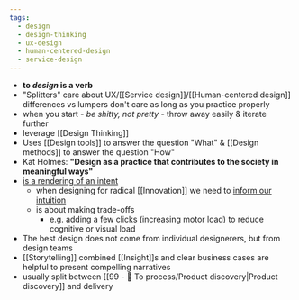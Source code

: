 ```yaml
---
tags:
  - design
  - design-thinking
  - ux-design
  - human-centered-design
  - service-design
---
```


- __to _design_ is a verb__
- "Splitters" care about UX/[[Service design]]/[[Human-centered design]] differences vs lumpers don't care as long as you practice properly
- when you start - _be shitty, not pretty_ - throw away easily & iterate further
- leverage [[Design Thinking]]
- Uses [[Design tools]] to answer the question "What" & [[Design methods]] to answer the question "How"
- Kat Holmes: __"Design as a practice that contributes to the society in meaningful ways"__
- [is a rendering of an intent](https://articles.centercentre.com/design_rendering_intent/)
	- when designing for radical [[Innovation]] we need to [inform our intuition](obsidian://open?vault=notes&file=design%2Fresources%2FInforming_Our_Intuition.pdf)
	- is about making trade-offs
		- e.g. adding a few clicks (increasing motor load) to reduce cognitive or visual load
- The best design does not come from individual designerers, but from design teams
- [[Storytelling]] combined [[Insight]]s and clear business cases are helpful to present compelling narratives
- usually split between [[99 - 📄 To process/Product discovery|Product discovery]] and delivery